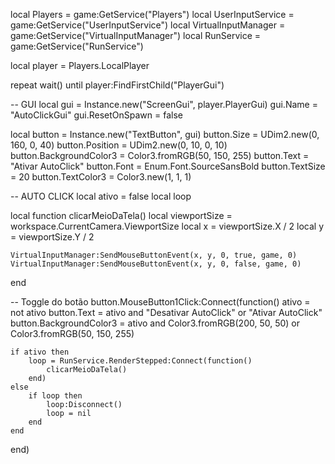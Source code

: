 local Players = game:GetService("Players")
local UserInputService = game:GetService("UserInputService")
local VirtualInputManager = game:GetService("VirtualInputManager")
local RunService = game:GetService("RunService")

local player = Players.LocalPlayer

repeat wait() until player:FindFirstChild("PlayerGui")

-- GUI
local gui = Instance.new("ScreenGui", player.PlayerGui)
gui.Name = "AutoClickGui"
gui.ResetOnSpawn = false

local button = Instance.new("TextButton", gui)
button.Size = UDim2.new(0, 160, 0, 40)
button.Position = UDim2.new(0, 10, 0, 10)
button.BackgroundColor3 = Color3.fromRGB(50, 150, 255)
button.Text = "Ativar AutoClick"
button.Font = Enum.Font.SourceSansBold
button.TextSize = 20
button.TextColor3 = Color3.new(1, 1, 1)

-- AUTO CLICK
local ativo = false
local loop

local function clicarMeioDaTela()
	local viewportSize = workspace.CurrentCamera.ViewportSize
	local x = viewportSize.X / 2
	local y = viewportSize.Y / 2

	VirtualInputManager:SendMouseButtonEvent(x, y, 0, true, game, 0)
	VirtualInputManager:SendMouseButtonEvent(x, y, 0, false, game, 0)
end

-- Toggle do botão
button.MouseButton1Click:Connect(function()
	ativo = not ativo
	button.Text = ativo and "Desativar AutoClick" or "Ativar AutoClick"
	button.BackgroundColor3 = ativo and Color3.fromRGB(200, 50, 50) or Color3.fromRGB(50, 150, 255)

	if ativo then
		loop = RunService.RenderStepped:Connect(function()
			clicarMeioDaTela()
		end)
	else
		if loop then
			loop:Disconnect()
			loop = nil
		end
	end
end)
